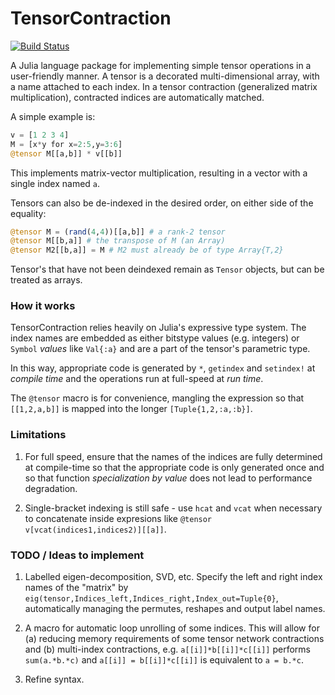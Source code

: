 # TensorContraction

[![Build Status](https://travis-ci.org/andyferris/TensorContraction.jl.svg?branch=master)](https://travis-ci.org/andyferris/TensorContraction.jl)

A Julia language package for implementing simple tensor operations in a user-friendly manner. A tensor is a decorated multi-dimensional array, with a name attached to each index. In a tensor contraction (generalized matrix multiplication), contracted indices are automatically matched.

A simple example is:

```julia
v = [1 2 3 4]
M = [x*y for x=2:5,y=3:6]
@tensor M[[a,b]] * v[[b]]
```

This implements matrix-vector multiplication, resulting in a vector with a single index named `a`. 

Tensors can also be de-indexed in the desired order, on either side of the equality:

```julia
@tensor M = (rand(4,4))[[a,b]] # a rank-2 tensor
@tensor M[[b,a]] # the transpose of M (an Array)
@tensor M2[[b,a]] = M # M2 must already be of type Array{T,2}
```

Tensor's that have not been deindexed remain as `Tensor` objects, but can be treated as arrays.

### How it works

TensorContraction relies heavily on Julia's expressive type system. The index names are embedded as either bitstype values (e.g. integers) or  `Symbol` *values* like `Val{:a}` and are a part of the tensor's parametric type.

In this way, appropriate code is generated by `*`, `getindex` and `setindex!` at *compile time* and the operations run at full-speed at *run time*. 

The `@tensor` macro is for convenience, mangling the expression so that ``[[1,2,a,b]]`` is mapped into the longer `[Tuple{1,2,:a,:b}]`.

### Limitations

1. For full speed, ensure that the names of the indices are fully determined at compile-time so that the appropriate code is only generated once and so that function *specialization by value* does not lead to performance degradation.

2. Single-bracket indexing is still safe - use `hcat` and `vcat` when necessary to concatenate inside expresions like `@tensor v[vcat(indices1,indices2)][[a]]`. 

### TODO / Ideas to implement

1. Labelled eigen-decomposition, SVD, etc. Specify the left and right index names of the "matrix" by `eig(tensor,Indices_left,Indices_right,Index_out=Tuple{0}`, automatically managing the permutes, reshapes and output label names.

2. A macro for automatic loop unrolling of some indices. This will allow for (a) reducing memory requirements of some tensor network contractions and (b) multi-index contractions, e.g. `a[[i]]*b[[i]]*c[[i]]` performs `sum(a.*b.*c)` and `a[[i]] = b[[i]]*c[[i]]` is equivalent to `a = b.*c`.

3. Refine syntax.